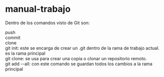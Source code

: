 # manual-trabajo

  
  Dentro de los comandos visto de Git son:  
  
  push  
commit  
clone  
git init: este se encarga de crear un .git dentro de la rama de trabajo actual. es la rama principal  
git clone: se usa para crear una copia o clonar un repositorio remoto.  
git add --all: con este comando se guardan todos los cambios a la rama principal